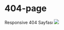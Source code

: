# 404-page
Responsive 404 Sayfası
<img src="https://raw.githubusercontent.com/alisahanyalcin/404-page/master/Responsive%20404%20Sayfas%C4%B1.png">
